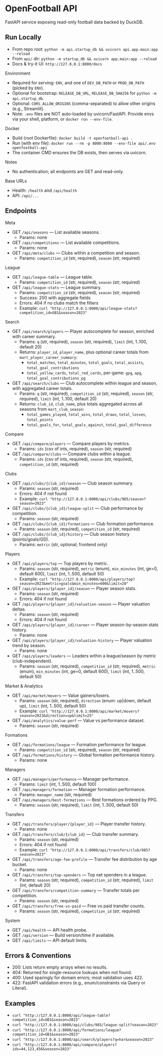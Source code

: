 # OpenFootball API

FastAPI service exposing read-only football data backed by DuckDB.

## Run Locally
- From repo root: `python -m api.startup_db && uvicorn api.app.main:app --reload`
- From `api/` dir: `python -m startup_db && uvicorn app.main:app --reload`
- Docs & try-it UI: `http://127.0.0.1:8000/docs`

Environment
- Required for serving: `ENV`, and one of `DEV_DB_PATH` or `PROD_DB_PATH` (picked by `ENV`).
- Optional for bootstrap: `RELEASE_DB_URL`, `RELEASE_DB_SHA256` for `python -m api.startup_db`.
- Optional: `CORS_ALLOW_ORIGINS` (comma-separated) to allow other origins (e.g., Streamlit).
- Note: `.env` files are NOT auto-loaded by uvicorn/FastAPI. Provide envs via your shell, platform, or `docker run --env-file`.

Docker
- Build (root Dockerfile): `docker build -t openfootball-api .`
- Run (with env file): `docker run --rm -p 8000:8000 --env-file api/.env openfootball-api`
- The container CMD ensures the DB exists, then serves via uvicorn.

Notes
- No authentication; all endpoints are GET and read-only.

Base URLs
- Health: `/health` and `/api/health`
- API: `/api/...`

## Endpoints
Meta
- GET `/api/seasons` — List available seasons.
  - Params: none
- GET `/api/competitions` — List available competitions.
  - Params: none
- GET `/api/meta/clubs` — Clubs within a competition and season.
  - Params: `competition_id` (str, required), `season` (str, required)

League
- GET `/api/league-table` — League table.
  - Params: `competition_id` (str, required), `season` (str, required)
- GET `/api/league-stats` — League summary.
  - Params: `competition_id` (str, required), `season` (str, required)
  - Success: 200 with aggregate fields
  - Errors: 404 if no clubs match the filters
  - Example: `curl "http://127.0.0.1:8000/api/league-stats?competition_id=GB1&season=2023"`

Search
- GET `/api/search/players` — Player autocomplete for season, enriched with career summary.
  - Params: `q` (str, required), `season` (str, required), `limit` (int, 1..100, default 20)
  - Returns: `player_id`, `player_name`, plus optional career totals from `mart_player_career_summary`:
    - `total_matches`, `total_minutes`, `total_goals`, `total_assists`, `total_goal_contributions`
    - `total_yellow_cards`, `total_red_cards`, per-game: `gpg`, `apg`, `total_goal_contributions_pg`
- GET `/api/search/clubs` — Club autocomplete within league and season, with aggregated career totals.
  - Params: `q` (str, required), `competition_id` (str, required), `season` (str, required), `limit` (int, 1..100, default 20)
  - Returns: `club_id`, `club_name`, plus totals aggregated across all seasons from `mart_club_season`:
    - `total_games_played`, `total_wins`, `total_draws`, `total_losses`, `total_points`
    - `total_goals_for`, `total_goals_against`, `total_goal_difference`

Compare
- GET `/api/compare/players` — Compare players by metrics.
  - Params: `ids` (csv of ints, required), `season` (str, required)
- GET `/api/compare/clubs` — Compare clubs within a league.
  - Params: `ids` (csv of ints, required), `season` (str, required), `competition_id` (str, required)

Clubs
- GET `/api/clubs/{club_id}/season` — Club season summary.
  - Params: `season` (str, required)
  - Errors: 404 if not found
  - Example: `curl "http://127.0.0.1:8000/api/clubs/985/season?season=2023"`
- GET `/api/clubs/{club_id}/league-split` — Club performance by competition.
  - Params: `season` (str, required)
- GET `/api/clubs/{club_id}/formations` — Club formation performance.
  - Params: `season` (str, required), `competition_id` (str, required)
- GET `/api/clubs/{club_id}/history` — Club season history (points/goals/GD).
  - Params: `metric` (str, optional; frontend only)

Players
- GET `/api/players/top` — Top players by metric.
  - Params: `season` (str, required), `metric` (enum), `min_minutes` (int, ge=0, default 600), `limit` (int, 1..500, default 50)
  - Example: `curl "http://127.0.0.1:8000/api/players/top?season=2023&metric=goals&min_minutes=600&limit=20"`
- GET `/api/players/{player_id}/season` — Player season stats.
  - Params: `season` (str, required)
  - Errors: 404 if not found
- GET `/api/players/{player_id}/valuation-season` — Player valuation deltas.
  - Params: `season` (str, required)
  - Errors: 404 if not found
- GET `/api/players/{player_id}/career` — Player season-by-season stats history.
  - Params: none
- GET `/api/players/{player_id}/valuation-history` — Player valuation trend by season.
  - Params: none
- GET `/api/players/leaders` — Leaders within a league/season by metric (club-independent).
  - Params: `season` (str, required), `competition_id` (str, required), `metric` (enum), `min_minutes` (int, ge=0, default 600), `limit` (int, 1..500, default 50)

Market & Analytics
- GET `/api/market/movers` — Value gainers/losers.
  - Params: `season` (str, required), `direction` (enum: up|down, default up), `limit` (int, 1..500, default 50)
  - Example: `curl "http://127.0.0.1:8000/api/market/movers?season=2023&direction=up&limit=25"`
- GET `/api/analytics/value-perf` — Value vs performance dataset.
  - Params: `season` (str, required)

Formations
- GET `/api/formations/league` — Formation performance for league.
  - Params: `competition_id` (str, required), `season` (str, required)
- GET `/api/formations/history` — Global formation performance history.
  - Params: none

Managers
- GET `/api/managers/performance` — Manager performance.
  - Params: `limit` (int, 1..500, default 100)
- GET `/api/managers/formation` — Manager formation performance.
  - Params: `manager_name` (str, required)
- GET `/api/managers/best-formations` — Best formations ordered by PPG.
  - Params: `season` (str, required), `limit` (int, 1..500, default 50)

Transfers
- GET `/api/transfers/player/{player_id}` — Player transfer history.
  - Params: none
- GET `/api/transfers/club/{club_id}` — Club transfer summary.
  - Params: `season` (str, required)
  - Errors: 404 if not found
  - Example: `curl "http://127.0.0.1:8000/api/transfers/club/985?season=2023"`
- GET `/api/transfers/age-fee-profile` — Transfer fee distribution by age bucket.
  - Params: none
- GET `/api/transfers/top-spenders` — Top net spenders in a league.
  - Params: `season` (str, required), `competition_id` (str, required), `limit` (int, default 20)
- GET `/api/transfers/competition-summary` — Transfer totals per competition.
  - Params: `season` (str, required)
- GET `/api/transfers/free-vs-paid` — Free vs paid transfer counts.
  - Params: `season` (str, required), `competition_id` (str, required)

System
- GET `/api/health` — API health probe.
- GET `/api/version` — Build version/time if available.
- GET `/api/limits` — API default limits.

## Errors & Conventions
- 200: Lists return empty arrays when no results.
- 404: Returned for single-resource lookups when not found.
- 400: Used sparingly for domain errors; most validation uses 422.
- 422: FastAPI validation errors (e.g., enum/constraints via Query or Literal).

## Examples
- `curl "http://127.0.0.1:8000/api/league-table?competition_id=GB1&season=2023"`
- `curl "http://127.0.0.1:8000/api/clubs/985/league-split?season=2023"`
- `curl "http://127.0.0.1:8000/api/formations/league?competition_id=GB1&season=2023"`
- `curl "http://127.0.0.1:8000/api/search/players?q=har&season=2023"`
- `curl "http://127.0.0.1:8000/api/compare/players?ids=44,123,456&season=2023"`

